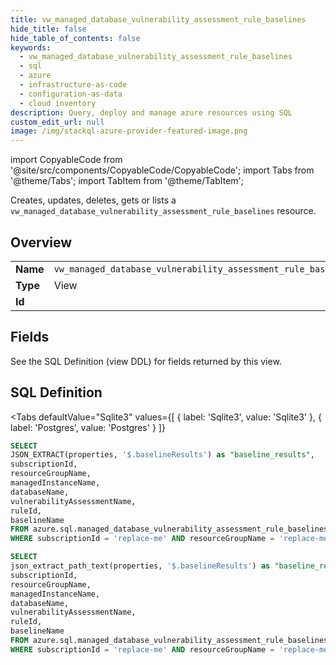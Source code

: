 ```yaml
--- 
title: vw_managed_database_vulnerability_assessment_rule_baselines
hide_title: false
hide_table_of_contents: false
keywords:
  - vw_managed_database_vulnerability_assessment_rule_baselines
  - sql
  - azure
  - infrastructure-as-code
  - configuration-as-data
  - cloud inventory
description: Query, deploy and manage azure resources using SQL
custom_edit_url: null
image: /img/stackql-azure-provider-featured-image.png
---
```


import CopyableCode from '@site/src/components/CopyableCode/CopyableCode';
import Tabs from '@theme/Tabs';
import TabItem from '@theme/TabItem';

Creates, updates, deletes, gets or lists a <code>vw_managed_database_vulnerability_assessment_rule_baselines</code> resource.

## Overview
<table><tbody>
<tr><td><b>Name</b></td><td><code>vw_managed_database_vulnerability_assessment_rule_baselines</code></td></tr>
<tr><td><b>Type</b></td><td>View</td></tr>
<tr><td><b>Id</b></td><td><CopyableCode code="azure.sql.vw_managed_database_vulnerability_assessment_rule_baselines" /></td></tr>
</tbody></table>

## Fields

See the SQL Definition (view DDL) for fields returned by this view.

## SQL Definition

<Tabs
defaultValue="Sqlite3"
values={[
{ label: 'Sqlite3', value: 'Sqlite3' },
{ label: 'Postgres', value: 'Postgres' }
]}
>
<TabItem value="Sqlite3">

```sql
SELECT
JSON_EXTRACT(properties, '$.baselineResults') as "baseline_results",
subscriptionId,
resourceGroupName,
managedInstanceName,
databaseName,
vulnerabilityAssessmentName,
ruleId,
baselineName
FROM azure.sql.managed_database_vulnerability_assessment_rule_baselines
WHERE subscriptionId = 'replace-me' AND resourceGroupName = 'replace-me' AND managedInstanceName = 'replace-me' AND databaseName = 'replace-me' AND vulnerabilityAssessmentName = 'replace-me' AND ruleId = 'replace-me' AND baselineName = 'replace-me';
```

</TabItem>
<TabItem value="Postgres">

```sql
SELECT
json_extract_path_text(properties, '$.baselineResults') as "baseline_results",
subscriptionId,
resourceGroupName,
managedInstanceName,
databaseName,
vulnerabilityAssessmentName,
ruleId,
baselineName
FROM azure.sql.managed_database_vulnerability_assessment_rule_baselines
WHERE subscriptionId = 'replace-me' AND resourceGroupName = 'replace-me' AND managedInstanceName = 'replace-me' AND databaseName = 'replace-me' AND vulnerabilityAssessmentName = 'replace-me' AND ruleId = 'replace-me' AND baselineName = 'replace-me';
```

</TabItem>
</Tabs>
